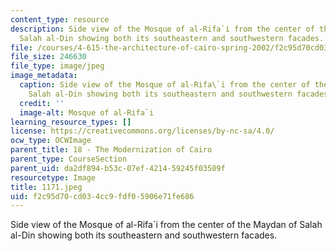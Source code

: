 ```yaml
---
content_type: resource
description: Side view of the Mosque of al-Rifa`i from the center of the Maydan of
  Salah al-Din showing both its southeastern and southwestern facades.
file: /courses/4-615-the-architecture-of-cairo-spring-2002/f2c95d70cd034cc9fdf05906e71fe686_1171.jpeg
file_size: 246630
file_type: image/jpeg
image_metadata:
  caption: Side view of the Mosque of al-Rifa\`i from the center of the Maydan of
    Salah al-Din showing both its southeastern and southwestern facades.
  credit: ''
  image-alt: Mosque of al-Rifa`i
learning_resource_types: []
license: https://creativecommons.org/licenses/by-nc-sa/4.0/
ocw_type: OCWImage
parent_title: 18 - The Modernization of Cairo
parent_type: CourseSection
parent_uid: da2df894-b53c-07ef-4214-59245f03509f
resourcetype: Image
title: 1171.jpeg
uid: f2c95d70-cd03-4cc9-fdf0-5906e71fe686
---
```

Side view of the Mosque of al-Rifa`i from the center of the Maydan of Salah al-Din showing both its southeastern and southwestern facades.